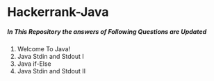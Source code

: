 # Hackerrank-Java
<h5>In This Repository the answers of Following Questions are Updated </h5>
<ol>
    <li>Welcome To Java!</li>
    <li>Java Stdin and Stdout I</li>
    <li>Java if-Else</li>
    <li>Java Stdin and Stdout II</li>
</ol>

